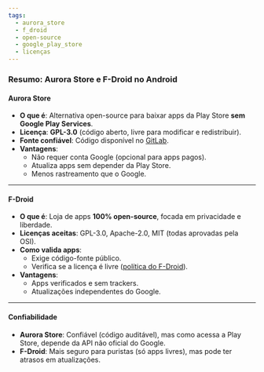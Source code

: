 ```yaml
---
tags:
  - aurora_store
  - f_droid
  - open-source
  - google_play_store
  - licenças
---
```

### **Resumo: Aurora Store e F-Droid no Android**  

#### **Aurora Store**  
- **O que é**: Alternativa open-source para baixar apps da Play Store **sem Google Play Services**.
- **Licença**: **GPL-3.0** (código aberto, livre para modificar e redistribuir).  
- **Fonte confiável**: Código disponível no [GitLab](https://gitlab.com/AuroraOSS/AuroraStore).  
- **Vantagens**:  
  - Não requer conta Google (opcional para apps pagos).  
  - Atualiza apps sem depender da Play Store.  
  - Menos rastreamento que o Google.  

---

#### **F-Droid**  
- **O que é**: Loja de apps **100% open-source**, focada em privacidade e liberdade.  
- **Licenças aceitas**: GPL-3.0, Apache-2.0, MIT (todas aprovadas pela OSI).  
- **Como valida apps**:  
  - Exige código-fonte público.  
  - Verifica se a licença é livre ([política do F-Droid](https://f-droid.org/docs/Inclusion_Policy/)).  
- **Vantagens**:  
  - Apps verificados e sem trackers.  
  - Atualizações independentes do Google.  

---

#### **Confiabilidade**
- **Aurora Store**: Confiável (código auditável), mas como acessa a Play Store, depende da API não oficial do Google.  
- **F-Droid**: Mais seguro para puristas (só apps livres), mas pode ter atrasos em atualizações.